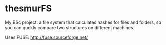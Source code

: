 # thesmurFS
My BSc project: a file system that calculates hashes for files and folders, so you can quckly compare two structures on different machines.

Uses FUSE: http://fuse.sourceforge.net/
